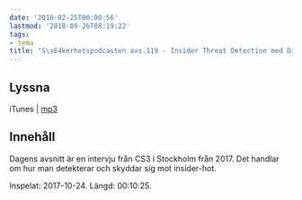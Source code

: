 ```yaml
---
date: '2018-02-25T00:00:56'
lastmod: '2018-09-26T08:19:22'
tags:
- tema
title: "S\xE4kerhetspodcasten avs.119 - Insider Threat Detection med Dieter Sarrazyn"
---
```

## Lyssna

iTunes \| [mp3](http://traffic.libsyn.com/sakerhetspodcasten/RVPintro_-_cs3sthlm_Dieter_Sarrazyn_DIY_insider_threat_detection-prevention_within_ICS_enviroments.mp3)

## Innehåll

Dagens avsnitt är en intervju från CS3 i Stockholm från 2017. Det handlar om hur
man detekterar och skyddar sig mot insider-hot.

Inspelat: 2017-10-24. Längd: 00:10:25.

